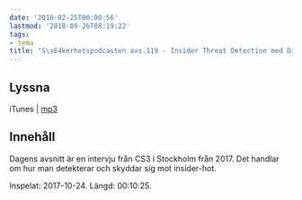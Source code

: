 ```yaml
---
date: '2018-02-25T00:00:56'
lastmod: '2018-09-26T08:19:22'
tags:
- tema
title: "S\xE4kerhetspodcasten avs.119 - Insider Threat Detection med Dieter Sarrazyn"
---
```

## Lyssna

iTunes \| [mp3](http://traffic.libsyn.com/sakerhetspodcasten/RVPintro_-_cs3sthlm_Dieter_Sarrazyn_DIY_insider_threat_detection-prevention_within_ICS_enviroments.mp3)

## Innehåll

Dagens avsnitt är en intervju från CS3 i Stockholm från 2017. Det handlar om hur
man detekterar och skyddar sig mot insider-hot.

Inspelat: 2017-10-24. Längd: 00:10:25.

